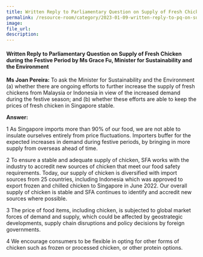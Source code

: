 ```yaml
---  
title: Written Reply to Parliamentary Question on Supply of Fresh Chicken during the Festive Period by Ms Grace Fu, Minister for Sustainability and the Environment
permalink: /resource-room/category/2023-01-09-written-reply-to-pq-on-supply-of-fresh-chicken-during-festive-period
image:  
file_url:  
description:  
---  
```

#### Written Reply to Parliamentary Question on Supply of Fresh Chicken during the Festive Period by Ms Grace Fu, Minister for Sustainability and the Environment

**Ms Joan Pereira:** To ask the Minister for Sustainability and the Environment (a) whether there are ongoing efforts to further increase the supply of fresh chickens from Malaysia or Indonesia in view of the increased demand during the festive season; and (b) whether these efforts are able to keep the prices of fresh chicken in Singapore stable.

**Answer:**

1 As Singapore imports more than 90% of our food, we are not able to insulate ourselves entirely from price fluctuations. Importers buffer for the expected increases in demand during festive periods, by bringing in more supply from overseas ahead of time.  

2 To ensure a stable and adequate supply of chicken, SFA works with the industry to accredit new sources of chicken that meet our food safety requirements. Today, our supply of chicken is diversified with import sources from 25 countries, including Indonesia which was approved to export frozen and chilled chicken to Singapore in June 2022. Our overall supply of chicken is stable and SFA continues to identify and accredit new sources where possible.  

3 The price of food items, including chicken, is subjected to global market forces of demand and supply, which could be affected by geostrategic developments, supply chain disruptions and policy decisions by foreign governments.   

4 We encourage consumers to be flexible in opting for other forms of chicken such as frozen or processed chicken, or other protein options.    
